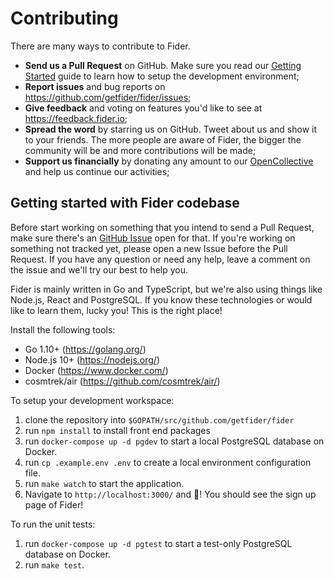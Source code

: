 # Contributing

There are many ways to contribute to Fider.

- **Send us a Pull Request** on GitHub. Make sure you read our [Getting Started](#getting-started-with-fider-codebase) guide to learn how to setup the development environment;
- **Report issues** and bug reports on https://github.com/getfider/fider/issues;
- **Give feedback** and voting on features you'd like to see at https://feedback.fider.io;
- **Spread the word** by starring us on GitHub. Tweet about us and show it to your friends. The more people are aware of Fider, the bigger the community will be and more contributions will be made;
- **Support us financially** by donating any amount to our [OpenCollective](https://opencollective.com/fider) and help us continue our activities;

## Getting started with Fider codebase

Before start working on something that you intend to send a Pull Request, make sure there's an [GitHub Issue](https://github.com/getfider/fider/issues) open for that. If you're working on something not tracked yet, please open a new Issue before the Pull Request. If you have any question or need any help, leave a comment on the issue and we'll try our best to help you.

Fider is mainly written in Go and TypeScript, but we're also using things like Node.js, React and PostgreSQL.
If you know these technologies or would like to learn them, lucky you! This is the right place!

Install the following tools:

- Go 1.10+ (https://golang.org/)
- Node.js 10+ (https://nodejs.org/)
- Docker (https://www.docker.com/)
- cosmtrek/air (https://github.com/cosmtrek/air/)

To setup your development workspace:

1) clone the repository into `$GOPATH/src/github.com/getfider/fider`
2) run `npm install` to install front end packages 
3) run `docker-compose up -d pgdev` to start a local PostgreSQL database on Docker.
4) run `cp .example.env .env` to create a local environment configuration file.
5) run `make watch` to start the application.
6) Navigate to `http://localhost:3000/` and 🎉! You should see the sign up page of Fider!

To run the unit tests:

1) run `docker-compose up -d pgtest` to start a test-only PostgreSQL database on Docker.
2) run `make test`.